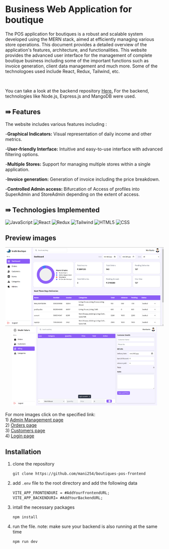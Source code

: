 # Business Web Application for boutique
<p>The POS application for boutiques is a robust and scalable system developed using the MERN stack, aimed at efficiently managing various store operations. This document provides a detailed overview of the application's features, architecture, and functionalities. This website provides the advanced user interface for the management of complete boutique business including some of the important functions such as invoice generation, client data management and much more. Some of the technologoes used include React, Redux, Tailwind, etc.</p><br>
<p>You can take a look at the backend repository <a href="https://github.com/mani254/boutique-pos-backend">Here.</a> For the backend, technologies like Node.js, Express.js and MangoDB were used. </p>

## ⇛ Features
The website includes various features including :<br>

-**Graphical Indicators:** Visual representation of daily income and other metrics.<br>

-**User-friendly Interface:** Intuitive and easy-to-use interface with advanced filtering options.<br>

-**Multiple Stores:** Support for managing multiple stores within a single application.<br>

-**Invoice generation:** Generation of invoice including the price breakdown.<br>

-**Controlled Admin access:** Bifurcation of Access of profiles into SuperAdmin and StoreAdmin depending on the extent of access.

## ⇛ Technologies Implemented
![JavaScript](https://img.shields.io/badge/javascript-%23323330.svg?style=for-the-badge&logo=javascript&logoColor=%23F7DF1E) ![React](https://img.shields.io/badge/react-%2320232a.svg?style=for-the-badge&logo=react&logoColor=%2361DAFB) ![Redux](https://img.shields.io/badge/Redux-593D88?style=for-the-badge&logo=redux&logoColor=white) ![Tailwind](https://img.shields.io/badge/Tailwind_CSS-38B2AC?style=for-the-badge&logo=tailwind-css&logoColor=white) ![HTML5](https://img.shields.io/badge/html5-%23E34F26.svg?style=for-the-badge&logo=html5&logoColor=white) ![CSS](https://img.shields.io/badge/CSS3-1572B6?style=for-the-badge&logo=css3&logoColor=white)

## Preview images
<div align="center">
  <img src="demo/sample-images/dashboard.png" alt="Screenshot 1" height="250"/>
  <img src="demo/sample-images/billing.png" alt="Screenshot 2" height= "250"/>
</div><br>
For more images click on the specified link:<br>
1) <a href="https://github.com/mani254/boutique-pos-frontend/blob/main/demo/sample-images/AdminsManagement.png" target="blank">Admin Management page</a><br>
2) <a href="https://github.com/mani254/boutique-pos-frontend/blob/main/demo/sample-images/orders.png" target="blank">Orders page</a><br>
3) <a href="https://github.com/mani254/boutique-pos-frontend/blob/main/demo/sample-images/customers.png" target="blank">Customers page</a><br>
4) <a href="https://github.com/mani254/boutique-pos-frontend/blob/main/demo/sample-images/loginpage.png" target="blank">Login page</a><br>

## Installation
1) clone the repository
   ```
   git clone https://github.com/mani254/boutiques-pos-frontend
   ```
2) add `.env` file to the root directory and add the following data
   ```
   VITE_APP_FRONTENDURI = #AddYourFrontendURL;
   VITE_APP_BACKENDURI= #AddYourBackendURL;
   ```
3) intall the necessary packages
   ```
   npm install
   ```
4) run the file. note: make sure your backend is also running at the same time
   ```
   npm run dev 
   ```

